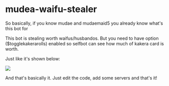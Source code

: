 # mudea-waifu-stealer
So basically, if you know mudae and mudaemaid5 you already know what's this bot for

This bot is stealing worth waifus/husbandos. But you need to have option ($togglekakerarolls) enabled so selfbot can see how much of kakera card is worth.

Just like it's shown below:

![](https://cdn.discordapp.com/attachments/780115909788434443/781886225946509352/unknown.png)


And that's basically it. Just edit the code, add some servers and that's it!
